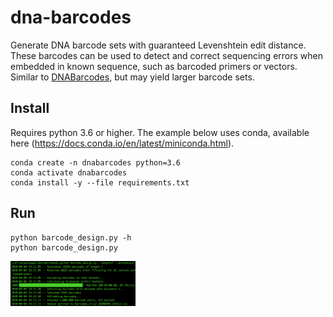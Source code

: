 # dna-barcodes

Generate DNA barcode sets with guaranteed Levenshtein edit distance. 
These barcodes can be used to detect and correct sequencing errors when embedded in known sequence, such as barcoded primers or vectors.
Similar to [DNABarcodes](https://www.bioconductor.org/packages/release/bioc/html/DNABarcodes.html), but may yield larger barcode sets. 

## Install
Requires python 3.6 or higher. The example below uses conda, available here (https://docs.conda.io/en/latest/miniconda.html).

```
conda create -n dnabarcodes python=3.6
conda activate dnabarcodes
conda install -y --file requirements.txt
```
## Run

```
python barcode_design.py -h
python barcode_design.py
```

<img src="example.png" width="200">

